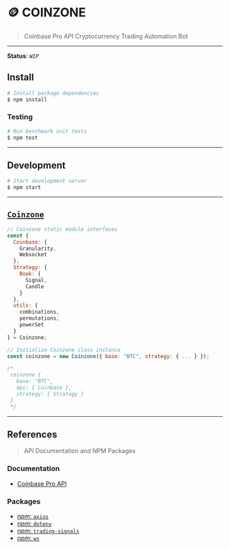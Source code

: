 # 🪙 COINZONE

> Coinbase Pro API Cryptocurrency Trading Automation Bot

---

__Status__: _`WIP`_

## Install

```bash
# Install package dependencies
$ npm install
```

### Testing

```bash
# Run benchmark unit tests
$ npm test
```

---

## Development

```bash
# Start development server
$ npm start
```

---

## [`Coinzone`](./src/index.js)

```js
// Coinzone static module interfaces
const { 
  Coinbase: { 
    Granularity, 
    Websocket
  }, 
  Strategy: {
    Book: {
      Signal,
      Candle
    }
  }, 
  utils: {
    combinations,
    permutations,
    powerSet
  } 
} = Coinzone;

// Initialize Coinzone class instance
const coinzone = new Coinzone({ base: "BTC", strategy: { ... } });

/*
 coinzone {
   base: "BTC",
   api: { Coinbase },
   strategy: { Strategy }
 }
 */
```

---

## References

> API Documentation and NPM Packages

### Documentation

* [Coinbase Pro API](https://docs.pro.coinbase.com)

### Packages

* [_npm_: `axios`](https://npmjs.com/package/axios)
* [_npm_: `dotenv`](https://npmjs.com/package/dotenv)
* [_npm_: `trading-signals`](https://npmjs.com/package/trading-signals)
* [_npm_: `ws`](https://npmjs.com/package/ws)